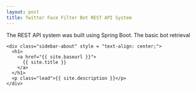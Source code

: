 ```yaml
---
layout: post
title: Twitter Face Filter Bot REST API System
---
```


The REST API system was built using Spring Boot. The basic bot retrieval

```
<div class="sidebar-about" style = "text-align: center;">
  <h1>
    <a href="{{ site.baseurl }}">
      {{ site.title }}
    </a>
  </h1>
  <p class="lead">{{ site.description }}</p>
</div>

```

